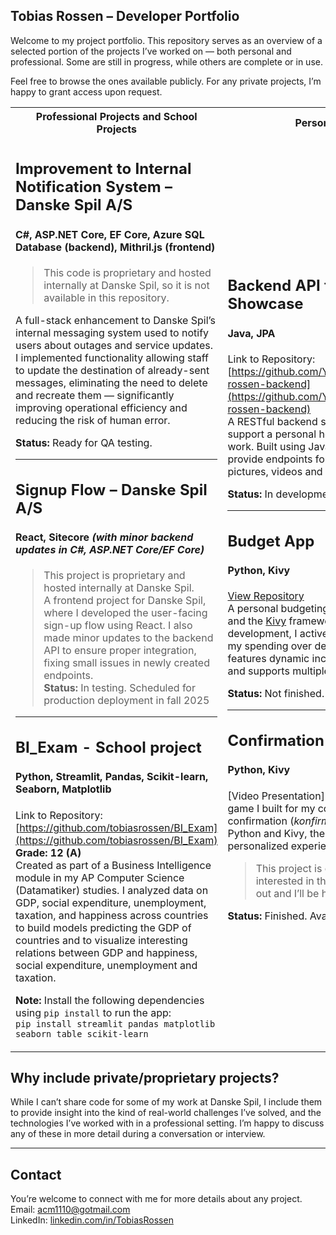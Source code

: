 ## Tobias Rossen – Developer Portfolio

Welcome to my project portfolio. This repository serves as an overview of a selected portion of the projects I’ve worked on — both personal and professional. Some are still in progress, while others are complete or in use.

Feel free to browse the ones available publicly. For any private projects, I’m happy to grant access upon request.

<table>
  <tr>
    <th>Professional Projects and School Projects</th>
    <th>Personal Projects</th>
  </tr>
  <tr>
    <td>

## Improvement to Internal Notification System – Danske Spil A/S  
#### C#, ASP.NET Core, EF Core, Azure SQL Database (backend), Mithril.js (frontend)  
> This code is proprietary and hosted internally at Danske Spil, so it is not available in this repository.

A full-stack enhancement to Danske Spil’s internal messaging system used to notify users about outages and service updates.  
I implemented functionality allowing staff to update the destination of already-sent messages, eliminating the need to delete and recreate them — significantly improving operational efficiency and reducing the risk of human error.  

**Status:** Ready for QA testing.

---

## Signup Flow – Danske Spil A/S  
#### React, Sitecore *(with minor backend updates in C#, ASP.NET Core/EF Core)*  
>This project is proprietary and hosted internally at Danske Spil.  
A frontend project for Danske Spil, where I developed the user-facing sign-up flow using React. I also made minor updates to the backend API to ensure proper integration, fixing small issues in newly created endpoints.  
**Status:** In testing. Scheduled for production deployment in fall 2025

---

## BI_Exam - School project  
#### Python, Streamlit, Pandas, Scikit-learn, Seaborn, Matplotlib  
Link to Repository: [https://github.com/tobiasrossen/BI_Exam](https://github.com/tobiasrossen/BI_Exam)  
**Grade: 12 (A)**  
Created as part of a Business Intelligence module in my AP Computer Science (Datamatiker) studies. I analyzed data on GDP, social expenditure, unemployment, taxation, and happiness across countries to build models predicting the GDP of countries and to visualize interesting relations between GDP and happiness, social expenditure, unemployment and taxation.  

**Note:** Install the following dependencies using `pip install` to run the app:  
```pip install streamlit pandas matplotlib seaborn table scikit-learn```

</td>
<td>

## Backend API for Project Showcase  
#### Java, JPA  
Link to Repository: [https://github.com/YOUR_USERNAME/tobias-rossen-backend](https://github.com/YOUR_USERNAME/tobias-rossen-backend)  
A RESTful backend service designed to support a personal homepage showcasing my work. Built using Java and JPA, the API will provide endpoints for project info, tags, pictures, videos and more.  

**Status:** In development.

---

## Budget App  
#### Python, Kivy  
[View Repository](https://github.com/TRossen89/the-budget-app-proto-type)  
A personal budgeting tool built with Python and the [Kivy](https://kivy.org/#home) framework. Though still under development, I actively use it to track and plan my spending over defined periods. The app features dynamic income/expense tracking and supports multiple time windows.  

**Status:** Not finished. Project stopped.

---

## Confirmation Board Game  
#### Python, Kivy  
[Video Presentation](
A playful digital board game I built for my cousin’s daughter’s confirmation (*konfirmation*). Developed using Python and Kivy, the game offers a fun, personalized experience.  

> This project is currently private. If you're interested in the code feel free to reach out and I’ll be happy to grant access.

**Status:** Finished. Available upon request

</td>
</tr>
</table>

## Why include private/proprietary projects?

While I can’t share code for some of my work at Danske Spil, I include them to provide insight into the kind of real-world challenges I’ve solved, and the technologies I’ve worked with in a professional setting. I’m happy to discuss any of these in more detail during a conversation or interview.

---

## Contact

You’re welcome to connect with me for more details about any project.  
Email: acm1110@gotmail.com  
LinkedIn: [linkedin.com/in/TobiasRossen](https://linkedin.com/in/tobias-rossen-a3620668)
